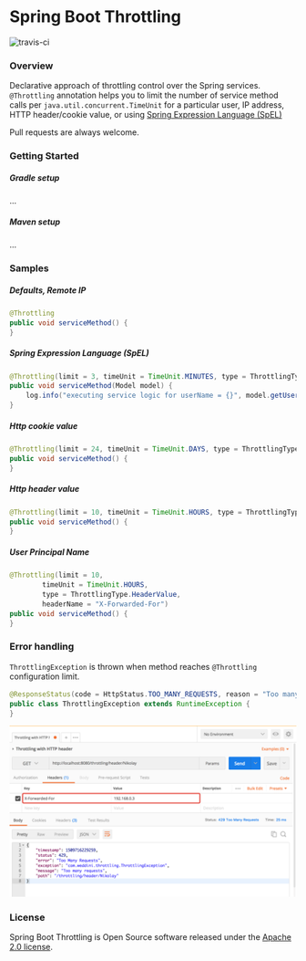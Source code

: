# Spring Boot Throttling
![travis-ci](https://travis-ci.org/weddini/spring-boot-throttling.svg?branch=master)

### Overview

Declarative approach of throttling control over the Spring services. 
`@Throttling` annotation helps you to limit the number of service method calls per `java.util.concurrent.TimeUnit`
for a particular user, IP address, HTTP header/cookie value, or using [Spring Expression Language (SpEL)](https://docs.spring.io/spring/docs/4.3.12.RELEASE/spring-framework-reference/html/expressions.html)

Pull requests are always welcome. 


### Getting Started

##### Gradle setup

...

##### Maven setup

...

### Samples

##### Defaults, Remote IP

```java
@Throttling
public void serviceMethod() {
}
```

##### Spring Expression Language (SpEL)
 
```java
@Throttling(limit = 3, timeUnit = TimeUnit.MINUTES, type = ThrottlingType.SpEL, expression = "#model.userName")
public void serviceMethod(Model model) {
    log.info("executing service logic for userName = {}", model.getUserName());
}
```

##### Http cookie value

```java
@Throttling(limit = 24, timeUnit = TimeUnit.DAYS, type = ThrottlingType.CookieValue, cookieName = "JSESSIONID")
public void serviceMethod() {
}
```

##### Http header value

```java
@Throttling(limit = 10, timeUnit = TimeUnit.HOURS, type = ThrottlingType.HeaderValue, headerName = "X-Forwarded-For")
public void serviceMethod() {
}
```

##### User Principal Name

```java
@Throttling(limit = 10,
        timeUnit = TimeUnit.HOURS,
        type = ThrottlingType.HeaderValue,
        headerName = "X-Forwarded-For")
public void serviceMethod() {
}
```


### Error handling

`ThrottlingException` is thrown when method reaches `@Throttling` configuration limit. 

```java
@ResponseStatus(code = HttpStatus.TOO_MANY_REQUESTS, reason = "Too many requests")
public class ThrottlingException extends RuntimeException {
}
```
![Throttling with http header. Exception-handling.](./assets/throttling-with-header-exception-handling.png)


### License
Spring Boot Throttling is Open Source software released under the [Apache 2.0 license](http://www.apache.org/licenses/LICENSE-2.0.html).
